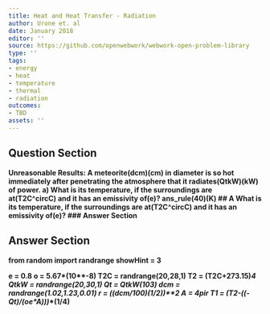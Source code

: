```yaml
---
title: Heat and Heat Transfer - Radiation
author: Urone et. al
date: January 2018
editor: ''
source: https://github.com/openwebwork/webwork-open-problem-library
type: ''
tags:
- energy
- heat
- temperature
- thermal
- radiation
outcomes:
- TBD
assets: ''
---
```


## Question Section 

<b>
Unreasonable Results: A meteorite(dcm)(cm) in diameter is so hot immediately after
penetrating the atmosphere that it radiates(QtkW)(kW) of power. 
a) What is its temperature, if the surroundings are at(T2C^circC) and it has an emissivity of(e)?
ans_rule(40)(K)
## A
What is its temperature, if the surroundings are at(T2C^circC) and it has an emissivity of(e)?
### Answer Section


## Answer Section

from random import randrange
showHint = 3

e = 0.8
o = 5.67*(10**-8)
T2C = randrange(20,28,1)
T2 = (T2C+273.15)**4
QtkW = randrange(20,30,1)
Qt = QtkW*(10**3)
dcm = randrange(1.02,1.23,0.01)
r = ((dcm/100)*(1/2))**2
A = 4*pi*r
T1 = (T2-((-Qt)/(o*e*A)))**(1/4)